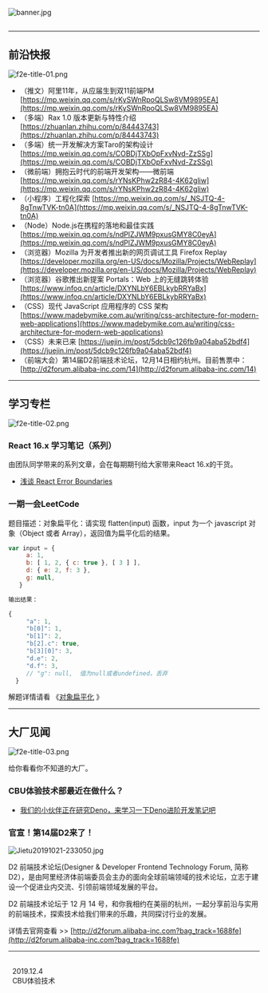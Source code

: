![banner.jpg](https://cdn.nlark.com/yuque/0/2019/jpeg/89736/1575380763083-84d86396-0efd-478e-9f32-6b690d82f827.jpeg#align=left&display=inline&height=1754&name=banner.jpg&originHeight=1754&originWidth=3024&size=318627&status=done&style=none&width=3024)
<a name="Zgfq6"></a>
## 

---


<a name="nr27s"></a>
## 前沿快报
![f2e-title-01.png](https://cdn.nlark.com/yuque/0/2019/png/198542/1571708807506-736a365f-24e5-4aeb-85e2-89ae16fd1ecb.png#align=left&display=inline&height=372&name=f2e-title-01.png&originHeight=1250&originWidth=2505&size=3472012&status=done&style=none&width=746)

- （推文）阿里11年，从应届生到双11前端PM [https://mp.weixin.qq.com/s/rKySWnRpoQLSw8VM9895EA](https://mp.weixin.qq.com/s/rKySWnRpoQLSw8VM9895EA)
- （多端）Rax 1.0 版本更新与特性介绍 [https://zhuanlan.zhihu.com/p/84443743](https://zhuanlan.zhihu.com/p/84443743)
- （多端）统一开发解决方案Taro的架构设计 [https://mp.weixin.qq.com/s/COBDjTXbOpFxvNvd-ZzSSg](https://mp.weixin.qq.com/s/COBDjTXbOpFxvNvd-ZzSSg)
- （微前端）拥抱云时代的前端开发架构——微前端 [https://mp.weixin.qq.com/s/rYNsKPhw2zR84-4K62gliw](https://mp.weixin.qq.com/s/rYNsKPhw2zR84-4K62gliw)
- （小程序）工程化探索 [https://mp.weixin.qq.com/s/_NSJTQ-4-8gTnwTVK-tn0A](https://mp.weixin.qq.com/s/_NSJTQ-4-8gTnwTVK-tn0A)
- （Node）Node.js在携程的落地和最佳实践 [https://mp.weixin.qq.com/s/ndPlZJWM9pxusGMY8C0eyA](https://mp.weixin.qq.com/s/ndPlZJWM9pxusGMY8C0eyA)
- （浏览器）Mozilla 为开发者推出新的网页调试工具 Firefox Replay [https://developer.mozilla.org/en-US/docs/Mozilla/Projects/WebReplay](https://developer.mozilla.org/en-US/docs/Mozilla/Projects/WebReplay)
- （浏览器）谷歌推出新提案 Portals：Web 上的无缝跳转体验 [https://www.infoq.cn/article/DXYNLbY6EBLkybRRYaBx](https://www.infoq.cn/article/DXYNLbY6EBLkybRRYaBx)
- （CSS）现代 JavaScript 应用程序的 CSS 架构 [https://www.madebymike.com.au/writing/css-architecture-for-modern-web-applications](https://www.madebymike.com.au/writing/css-architecture-for-modern-web-applications)
- （CSS）未来已来 [https://juejin.im/post/5dcb9c126fb9a04aba52bdf4](https://juejin.im/post/5dcb9c126fb9a04aba52bdf4)
- （前端大会）第14届D2前端技术论坛，12月14日相约杭州。目前售票中：[http://d2forum.alibaba-inc.com/14](http://d2forum.alibaba-inc.com/14)




---


<a name="AI8F7"></a>
## 学习专栏
![f2e-title-02.png](https://cdn.nlark.com/yuque/0/2019/png/198542/1571708807542-9bf3a2c6-bfeb-4473-9935-f3ed4b4ec9e4.png#align=left&display=inline&height=373&name=f2e-title-02.png&originHeight=1004&originWidth=2006&size=3284920&status=done&style=none&width=746)
<a name="LStpp"></a>
### 
<a name="dcz3Z"></a>
### React 16.x 学习笔记（系列）
由团队同学带来的系列文章，会在每期期刊给大家带来React 16.x的干货。

- [浅谈 React Error Boundaries](https://www.yuque.com/1688fe/articles/fbhrl2)

<a name="7ZXsu"></a>
### 一期一会LeetCode
题目描述：对象扁平化：请实现 flatten(input) 函数，input 为一个 javascript 对象（Object 或者 Array），返回值为扁平化后的结果。

```javascript
var input = {
     a: 1,
     b: [ 1, 2, { c: true }, [ 3 ] ],
     d: { e: 2, f: 3 },
     g: null, 
   }

```

```javascript
输出结果：

{
     "a": 1,
     "b[0]": 1,
     "b[1]": 2,
     "b[2].c": true,
     "b[3][0]": 3,
     "d.e": 2,
     "d.f": 3,
     // "g": null,  值为null或者undefined，丢弃
  }
```


解题详情请看 《[对象扁平化](https://www.yuque.com/1688fe/articles/br77gm) 》

---


<a name="XyYMP"></a>
## 大厂见闻
![f2e-title-03.png](https://cdn.nlark.com/yuque/0/2019/png/198542/1571708807608-24348bae-1642-421f-8d09-17c18b120b77.png#align=left&display=inline&height=305&name=f2e-title-03.png&originHeight=818&originWidth=2000&size=2466998&status=done&style=none&width=746)

给你看看你不知道的大厂。

<a name="WdibM"></a>
### CBU体验技术部最近在做什么？

- [我们的小伙伴正在研究Deno，来学习一下Deno进阶开发笔记吧](https://github.com/chenshenhai/deno_note)



<a name="qZJTD"></a>
### 官宣！第14届D2来了！
![Jietu20191021-233050.jpg](https://cdn.nlark.com/yuque/0/2019/jpeg/198542/1571708807511-80e3be56-d0c9-4e18-91f4-3a0424e71ab2.jpeg#align=left&display=inline&height=353&name=Jietu20191021-233050.jpg&originHeight=705&originWidth=811&size=151683&status=done&style=none&width=406)

D2 前端技术论坛(Designer & Developer Frontend Technology Forum, 简称 D2），是由阿里经济体前端委员会主办的面向全球前端领域的技术论坛，立志于建设一个促进业内交流、引领前端领域发展的平台。

D2 前端技术论坛于 12 月 14 号，和你我相约在美丽的杭州，一起分享前沿与实用的前端技术，探索技术给我们带来的乐趣，共同探讨行业的发展。

详情去官网查看 >> [http://d2forum.alibaba-inc.com?bag_track=1688fe](http://d2forum.alibaba-inc.com?bag_track=1688fe)

---


<br />  2019.12.4<br />  CBU体验技术<br />
<br />

